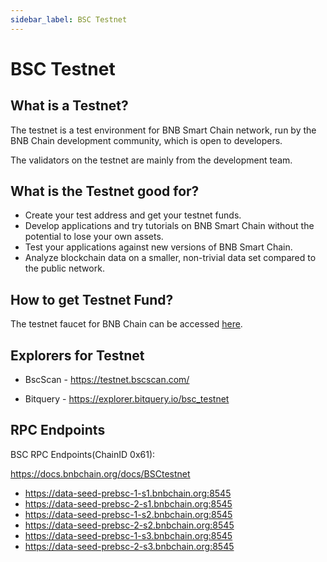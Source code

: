 ```yaml
---
sidebar_label: BSC Testnet
---
```


# BSC Testnet

## What is a Testnet?

The testnet is a test environment for BNB Smart Chain network, run by the BNB Chain development community, which is open to developers.

The validators on the testnet are mainly from the development team.

## What is the Testnet good for?

- Create your test address and get your testnet funds.
- Develop applications and try tutorials on BNB Smart Chain without the potential to lose your own assets.
- Test your applications against new versions of BNB Smart Chain.
- Analyze blockchain data on a smaller, non-trivial data set compared to the public network.

## How to get Testnet Fund?

The testnet faucet for BNB Chain can be accessed [here](https://www.bnbchain.org/en/testnet-faucet).

## Explorers for Testnet

* BscScan - https://testnet.bscscan.com/
 
* Bitquery - https://explorer.bitquery.io/bsc_testnet

## RPC Endpoints
BSC RPC Endpoints(ChainID 0x61):

https://docs.bnbchain.org/docs/BSCtestnet

- https://data-seed-prebsc-1-s1.bnbchain.org:8545
- https://data-seed-prebsc-2-s1.bnbchain.org:8545
- https://data-seed-prebsc-1-s2.bnbchain.org:8545
- https://data-seed-prebsc-2-s2.bnbchain.org:8545
- https://data-seed-prebsc-1-s3.bnbchain.org:8545
- https://data-seed-prebsc-2-s3.bnbchain.org:8545
